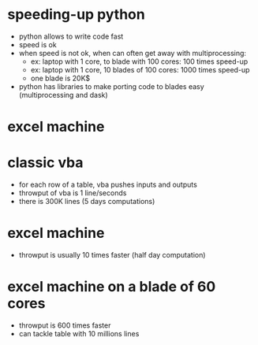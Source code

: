 # speeding-up python
- python allows to write code fast
- speed is ok
- when speed is not ok, when can often get away with multiprocessing:
	- ex: laptop with 1 core, to blade with 100 cores: 100 times speed-up
	- ex: laptop with 1 core, 10 blades of 100 cores: 1000 times speed-up
	- one blade is 20K$
- python has libraries to make porting code to blades easy
	(multiprocessing and dask)

# excel machine
# classic vba
- for each row of a table, vba pushes inputs and outputs
- throwput of vba is 1 line/seconds
- there is 300K lines (5 days computations)

# excel machine
- throwput is usually 10 times faster (half day computation)

# excel machine on a blade of 60 cores
- throwput is 600 times faster
- can tackle table with 10 millions lines